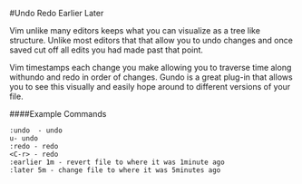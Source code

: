 #Undo Redo Earlier Later

Vim unlike many editors keeps what you can visualize as a tree like structure.
Unlike most editors that that allow you to undo changes and once saved cut off all edits you had made past that point.

Vim timestamps each change you make allowing you to traverse time along withundo and redo in order of changes. Gundo is a great plug-in that allows you to see this visually and easily hope around to different versions of your file.


####Example Commands
```
:undo  - undo
u- undo
:redo - redo
<C-r> - redo
:earlier 1m - revert file to where it was 1minute ago
:later 5m - change file to where it was 5minutes ago

```


